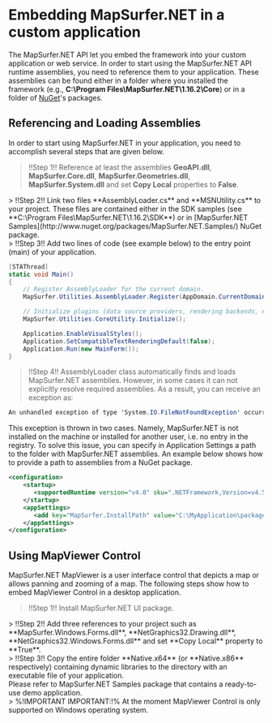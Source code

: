 # Embedding MapSurfer.NET in a custom application

The MapSurfer.NET API let you embed the framework into your custom application or web service. In order to start using the MapSurfer.NET API runtime assemblies, you need to reference them to your application. These assemblies can be found either in a folder where you installed the framework (e.g., **C:\Program Files\MapSurfer.NET\1.16.2\Core**) or in a folder of [NuGet](http://www.nuget.org/packages?q=mapsurfer.net)'s packages. 

## Referencing and Loading Assemblies

In order to start using MapSurfer.NET in your application, you need to accomplish several steps that are given below. 

> !!Step 1!! Reference at least the assemblies **GeoAPI.dll**, **MapSurfer.Core.dll**, **MapSurfer.Geometries.dll**, **MapSurfer.System.dll** and set **Copy Local** properties to **False**. 

<center></center>
> !!Step 2!! Link two files **AssemblyLoader.cs** and **MSNUtility.cs** to your project. These files are contained either in the SDK samples (see **C:\Program Files\MapSurfer.NET\1.16.2\SDK**) or in [MapSurfer.NET Samples](http://www.nuget.org/packages/MapSurfer.NET.Samples/) NuGet package. 

<center></center>
> !!Step 3!! Add two lines of code (see example below) to the entry point (main) of your application. 

```cs
[STAThread]
static void Main()
{
    // Register AssemblyLoader for the current domain.
    MapSurfer.Utilities.AssemblyLoader.Register(AppDomain.CurrentDomain);

    // Initialize plugins (data source providers, rendering backends, etc.), expression types, unicode tables, etc.
    MapSurfer.Utilities.CoreUtility.Initialize();

    Application.EnableVisualStyles();
    Application.SetCompatibleTextRenderingDefault(false);
    Application.Run(new MainForm());
} 
```

> !!Step 4!! AssemblyLoader class automatically finds and loads MapSurfer.NET assemblies. However, in some cases it can not explicitly resolve required assemblies. As a result, you can receive an exception as:


```cs
An unhandled exception of type 'System.IO.FileNotFoundException' occurred in MyApplication.exe Additional information: Could not load file or assembly 'MapSurfer.Core, Version=1.162.5503.41504, Culture=neutral, PublicKeyToken=null' or one of its dependencies. The system cannot find the file specified.
```

This exception is thrown in two cases. Namely, MapSurfer.NET is not installed on the machine or installed for another user, i.e. no entry in the registry. To solve this issue, you can specify in Application Settings a path to the folder with MapSurfer.NET assemblies. An example below shows how to provide a path to assemblies from a NuGet package. 

```xml
<configuration>
    <startup>
       <supportedRuntime version="v4.0" sku=".NETFramework,Version=v4.5" />
    </startup>
    <appSettings>
       <add key="MapSurfer.InstallPath" value="C:\MyApplication\packages\MapSurfer.NET.Core.1.16.2\lib\net45\"/>
    </appSettings>
</configuration> 
```

## Using MapViewer Control

MapSurfer.NET MapViewer is a user interface control that depicts a map or allows panning and zooming of a map. The following steps show how to embed MapViewer Control in a desktop application. 

> !!Step 1!! Install MapSurfer.NET UI package.

<center></center>
> !!Step 2!! Add three references to your project such as **MapSurfer.Windows.Forms.dll**, **NetGraphics32.Drawing.dll**, **NetGraphics32.Windows.Forms.dll** and set **Copy Local** property to **True**. 

<center></center>
> !!Step 3!! Copy the entire folder **Native.x64** (or **Native.x86** respectively) containing dynamic libraries to the directory with an executable file of your application. 

<center></center>
Please refer to MapSurfer.NET Samples package that contains a ready-to-use demo application. 

<center></center>
> %!IMPORTANT IMPORTANT:!% At the moment MapViewer Control is only supported on Windows operating system.
